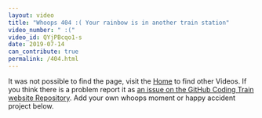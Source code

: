 ```yaml
---
layout: video
title: "Whoops 404 :( Your rainbow is in another train station"
video_number: " :("
video_id: QYjPBcqo1-s
date: 2019-07-14
can_contribute: true
permalink: /404.html
---
```

<p>
  It was not possible to find the page, visit the <a href="{{ '/' | relative_url }}">Home</a> to find other Videos. If you think there is a problem report it as <a href="{{ site.github.repository_url }}/issues" target="_blank" rel="noopener noreferrer">an issue on the GitHub Coding Train website Repository</a>. Add your own whoops moment or happy accident project below.
</p>
